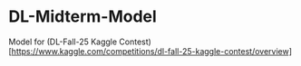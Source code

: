 # DL-Midterm-Model

Model for (DL-Fall-25 Kaggle Contest)[https://www.kaggle.com/competitions/dl-fall-25-kaggle-contest/overview]
